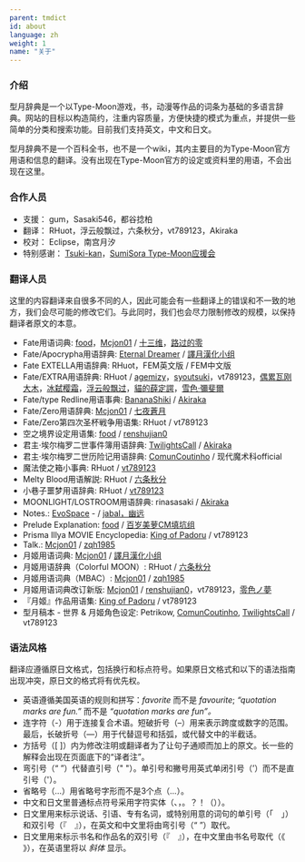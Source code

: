 ```yaml
---
parent: tmdict
id: about
language: zh
weight: 1
name: "关于"
---
```


### 介绍

型月辞典是一个以Type-Moon游戏，书，动漫等作品的词条为基础的多语言辞典。网站的目标以构造简约，注重内容质量，方便快捷的模式为重点，并提供一些简单的分类和搜索功能。目前我们支持英文，中文和日文。

型月辞典不是一个百科全书，也不是一个wiki，其内主要目的为Type-Moon官方用语和信息的翻译。没有出现在Type-Moon官方的设定或资料里的用语，不会出现在这里。

### 合作人员

- <span class="highlight">支援：</span> gum，Sasaki546，都谷捻柏
- <span class="highlight">翻译：</span> RHuot，浮云般飘过，六条秋分，vt789123，Akiraka
- <span class="highlight">校对：</span> Eclipse，南宫月汐
- <span class="highlight">特别感谢：</span> <a href="http://tsukikan.com/">Tsuki-kan</a>，<a href="https://bbs.sumisora.net/thread.php?fid=14">SumiSora Type-Moon应援会</a>

### 翻译人员

这里的内容翻译来自很多不同的人，因此可能会有一些翻译上的错误和不一致的地方，我们会尽可能的修改它们。与此同时，我们也会尽力限制修改的规模，以保持翻译者原文的本意。

- <span class="highlight">Fate用语词典:</span>
  <a href="http://z13.invisionfree.com/Mobius_Space/index.php?act=idx">food</a>，<a href="http://forums.nrvnqsr.com/showthread.php/4880-Mcjon01-Translates-Things">Mcjon01</a> / <a href="http://tieba.baidu.com/f?kw=%D4%C2%D2%B9%D6%AE%BF%D5">十三维</a>，<a href="https://tieba.baidu.com/p/1504291610">路过的零</a>
- <span class="highlight">Fate/Apocrypha用语辞典:</span>
  <a href="https://fateapocryphathetranslation.wordpress.com/side-materials/fateapocrypha-material/">Eternal Dreamer</a> / <a href="https://bbs.sumisora.net/read.php?tid=11071116">譯月漢化小组</a>
- <span class="highlight">Fate EXTELLA用语辞典:</span>
  RHuot，FEM英文版 / FEM中文版
- <span class="highlight">Fate/EXTRA用语辞典:</span>
  RHuot / <a href="https://tieba.baidu.com/p/2536360820">agemizy</a>，<a href="https://bbs.sumisora.net/read.php?tid=11051957">syoutsuki</a>，vt789123，<a href="https://tieba.baidu.com/p/5124843633">偶累瓦刚大木</a>，<a href="https://bbs.sumisora.net/read.php?tid=11045922">冰弑</a><a href="https://bbs.sumisora.net/read.php?tid=11070209">樱霜</a>，<a href="https://tieba.baidu.com/p/2558097923">浮云般飘过</a>，<a href="https://tieba.baidu.com/p/4861921746">貓的薛定諤</a>，<a href="https://home.gamer.com.tw/creationDetail.php?sn=2002017">雪色‧彌斐爾</a>
- <span class="highlight">Fate/type Redline用语事典:</span>
  <a href="https://www.reddit.com/user/BananaShiki">BananaShiki</a> / <a href="https://www.weibo.com/u/6537160863">Akiraka</a>
- <span class="highlight">Fate/Zero用语辞典:</span>
  <a href="http://forums.nrvnqsr.com/showthread.php/4880-Mcjon01-Translates-Things">Mcjon01</a> / <a href="http://home.gamer.com.tw/homeindex.php?owner=langrisseriv">七夜蒼月</a>
- <span class="highlight">Fate/Zero第四次圣杯戦争用语集:</span>
  RHuot / vt789123
- <span class="highlight">空之境界设定用语集:</span>
  <a href="http://z13.invisionfree.com/Mobius_Space/index.php?">food</a> / <a href="https://bbs.sumisora.net/read.php?tid=4458241">renshujian0</a>
- <span class="highlight">君主·埃尔梅罗二世事件簿用语辞典:</span>
  <a href="https://forums.nrvnqsr.com/showthread.php/5943-Lord-El-Melloi-II-Case-Files">TwilightsCall</a> / <a href="https://www.weibo.com/ttarticle/p/show?id=2309404456317354901671">Akiraka</a>
- <span class="highlight">君主·埃尔梅罗二世历险记用语辞典:</span>
  <a href="https://forums.nrvnqsr.com/showthread.php/5419-Lord-El-Melloi-II-Case-Files?p=3281356&viewfull=1#post3281356">ComunCoutinho</a> / 现代魔术科official
- <span class="highlight">魔法使之箱小事典:</span>
  RHuot / <a href="https://bbs.sumisora.net/read.php?tid=11077935">vt789123</a>
- <span class="highlight">Melty Blood用语解説:</span>
  RHuot / <a href="https://bbs.sumisora.net/read.php?tid=10974953">六条秋分</a>
- <span class="highlight">小巷子噩梦用语辞典:</span>
  RHuot / <a href="https://bbs.sumisora.net/read.php?tid=11077729">vt789123</a>
- <span class="highlight">MOONLIGHT/LOSTROOM用语辞典:</span>
  rinasasaki / <a href="https://www.weibo.com/u/6537160863">Akiraka</a>
- <span class="highlight">Notes.:</span>
  <a href="http://forums.nrvnqsr.com/showthread.php/73-Angel-Notes-Translation-by-Evospace?p=2315">EvoSpace</a> - / <a href="http://tieba.baidu.com/p/122814195">jabal，幽远</a>
- <span class="highlight">Prelude Explanation:</span>
  <a href="http://z13.invisionfree.com/Mobius_Space/index.php?">food</a> / <a href="https://bbs.popgo.org/bbs/read.php?tid=418222">百岁美萝CM填坑组</a>
- <span class="highlight">Prisma Illya MOVIE Encyclopedia:</span>
  <a href="https://www.reddit.com/user/King_of_Padoru">King of Padoru</a> / vt789123
- <span class="highlight">Talk.:</span>
  <a href="http://forums.nrvnqsr.com/showthread.php/4880-Mcjon01-Translates-Things">Mcjon01</a> / <a href="http://bbs.sumisora.net/read.php?tid=10946479#2831447">zqh1985</a>
- <span class="highlight">月姬用语词典:</span>
  <a href="http://forums.nrvnqsr.com/showthread.php/4880-Mcjon01-Translates-Things">Mcjon01</a> / <a href="http://home.gamer.com.tw/homeindex.php?owner=typemercury">譯月漢化小组</a>
- <span class="highlight">月姬用语辞典（Colorful MOON）:</span>
  RHuot / <a href="https://bbs.sumisora.net/read.php?tid=10974953">六条秋分</a>
- <span class="highlight">月姬用语词典（MBAC）:</span>
  <a href="http://forums.nrvnqsr.com/showthread.php/4880-Mcjon01-Translates-Things">Mcjon01</a> / <a href="https://bbs.sumisora.net/read.php?tid=10946479">zqh1985</a>
- <span class="highlight">月姬用语词典改订新版:</span>
  <a href="http://forums.nrvnqsr.com/showthread.php/4880-Mcjon01-Translates-Things">Mcjon01</a> / <a href="http://www.lightnovel.cn/thread-33199-6-1.html">renshujian0</a>，vt789123，<a href="https://bbs.sumisora.net/read.php?tid=11002936">零色ノ夢</a>
- <span class="highlight">『月姬』作品用语集:</span>
  <a href="https://www.reddit.com/user/King_of_Padoru">King of Padoru</a> / vt789123
- <span class="highlight">型月稿本 - 世界 & 月姬角色设定:</span>
  Petrikow, <a href="https://www.reddit.com/u/ComunCoutinho/">ComunCoutinho</a>, <a href="https://forums.nrvnqsr.com/showthread.php/5943-Lord-El-Melloi-II-Case-Files">TwilightsCall</a> / vt789123

### 语法风格

翻译应遵循原日文格式，包括换行和标点符号。如果原日文格式和以下的语法指南出现冲突，原日文的格式将有优先权。

- 英语遵循美国英语的规则和拼写：_favorite_ 而不是 _favourite_; _“quotation marks are fun.”_ 而不是 _“quotation marks are fun”。_
- 连字符（-）用于连接复合术语。短破折号（–）用来表示跨度或数字的范围。最后，长破折号（—）用于代替逗号和括弧，或代替文中的半截话。
- 方括号（[ ]）内为修改注明或翻译者为了让句子通顺而加上的原文。长一些的解释会出现在页面底下的“译者注”。
- 弯引号（“ ”）代替直引号（" "）。单引号和撇号用英式单闭引号（’）而不是直引号（'）。
- 省略号（…）用省略号字形而不是3个点（...）。
- 中文和日文里普通标点符号采用字符实体（、，。？！（））。
- 日文里用来标示说话、引语、专有名词，或特别用意的词句的单引号（「　」）和双引号（『　』），在英文和中文里将由弯引号（“ ”）取代。
- 日文里用来标示书名和作品名的双引号（『　』），在中文里由书名号取代（《 》），在英语里将以 _斜体_ 显示。
